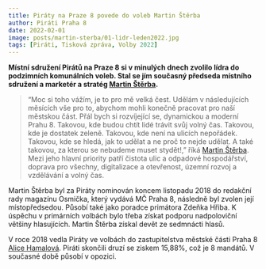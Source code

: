 ```yaml
---
title: Piráty na Praze 8 povede do voleb Martin Štěrba
author: Piráti Praha 8 
date: 2022-02-01
image: posts/martin-sterba/01-lidr-leden2022.jpg
tags: [Piráti, Tisková zpráva, Volby 2022]
---
```


**Místní sdružení Pirátů na Praze 8 si v minulých dnech zvolilo lídra do podzimních komunálních voleb. Stal se jím současný předseda místního sdružení a marketér a stratég [Martin Štěrba](https://praha8.pirati.cz/lide/martin-sterba.html).**

>“Moc si toho vážím, je to pro mě velká čest. Udělám v následujících měsících vše pro to, abychom mohli konečně pracovat pro naší městskou část. Přál bych si rozvíjející se, dynamickou a moderní Prahu 8. Takovou, kde budou chtít lidé trávit svůj volný čas. Takovou, kde je dostatek zeleně. Takovou, kde není na ulicích nepořádek. Takovou, kde se hledá, jak to udělat a ne proč to nejde udělat. A také takovou, za kterou se nebudeme muset stydět!,” říká [Martin Štěrba](https://praha8.pirati.cz/lide/martin-sterba.html). Mezi jeho hlavní priority patří čistota ulic a odpadové hospodářství, doprava pro všechny, digitalizace a otevřenost, územní rozvoj a vzdělávání a volný čas.

Martin Štěrba byl za  Piráty  nominován koncem listopadu 2018 do redakční rady magazínu Osmička, který vydává MČ Praha 8, následně byl zvolen její místopředsedou. Působí také jako poradce primátora Zdeňka Hřiba. K úspěchu v primárních volbách bylo třeba získat podporu nadpoloviční většiny hlasujících. Martin Štěrba získal devět ze sedmnácti hlasů. 

V roce 2018 vedla Piráty ve volbách do zastupitelstva městské části Praha 8 [Alice Hamalová](https://praha8.pirati.cz/lide/alice-hamalova.html). Piráti skončili druzí se ziskem 15,88%, což je 8 mandátů. V současné době působí v opozici. 

